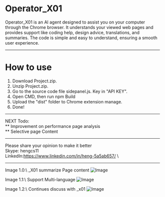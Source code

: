 # Operator_X01
Operator_X01 is an AI agent designed to assist you on your computer through the Chrome browser. It understands your viewed web pages and provides support like coding help, design advice, translations, and summaries. The code is simple and easy to understand, ensuring a smooth user experience.

------------------------------------------------------------------------------------------------------------------------------------------------
# How to use
1. Download Project.zip.
2. Unzip Project.zip.
3. Go to the source code file sidepanel.js. Key in "API KEY".
4. Open CMD, then run npm Build
5. Upload the "dist" folder to Chrome extension manage.
6. Done!

------------------------------------------------------------------------------------------------------------------------------------------------
NEXT Todo:\
** Improvement on performance page analysis\
** Selective page Content

---------------------------------------------------------------------------------------------------------------------------------------------------
Please share your opinion to make it better\
Skype: hengcs11\
LinkedIn:https://www.linkedin.com/in/heng-5a5ab657/ \


-------------------------------------------------------------------------------------------------------------------------------------------------
Image 1.0:\ _X01 summarize Page content
![Image](https://github.com/user-attachments/assets/3d617980-676a-41b3-8488-9e639b338768)



Image 1.1:\ Support Multi-language
![Image](https://github.com/user-attachments/assets/17e4727e-945c-48ff-bb21-1ff040bcec14)



Image 1.2:\ Continues discuss with _x01 
![Image](https://github.com/user-attachments/assets/f7bbae24-9d73-4c70-aa45-4fc2a58bcd98)

